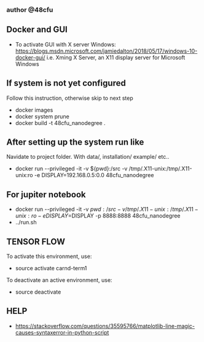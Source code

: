 ### author @48cfu
## Docker and GUI
- To activate GUI with X server Windows: https://blogs.msdn.microsoft.com/jamiedalton/2018/05/17/windows-10-docker-gui/ i.e.  Xming X Server, an X11 display server for Microsoft Windows

## If system is not yet configured
Follow this instruction, otherwise skip to next step
- docker images
- docker system prune
- docker build -t 48cfu_nanodegree .

## After setting up the system run like
Navidate to project folder. With data/, installation/ example/ etc..
- docker run --privileged -it -v ${pwd}:/src -v /tmp/.X11-unix:/tmp/.X11-unix:ro -e DISPLAY=192.168.0.5:0.0 48cfu_nanodegree

## For jupiter notebook
- docker run --privileged -it -v ${pwd}:/src -v /tmp/.X11-unix:/tmp/.X11-unix:ro -e DISPLAY=$DISPLAY -p 8888:8888 48cfu_nanodegree
- ../run.sh


## TENSOR FLOW
To activate this environment, use:
- source activate carnd-term1

To deactivate an active environment, use:
- source deactivate


## HELP
- https://stackoverflow.com/questions/35595766/matplotlib-line-magic-causes-syntaxerror-in-python-script
